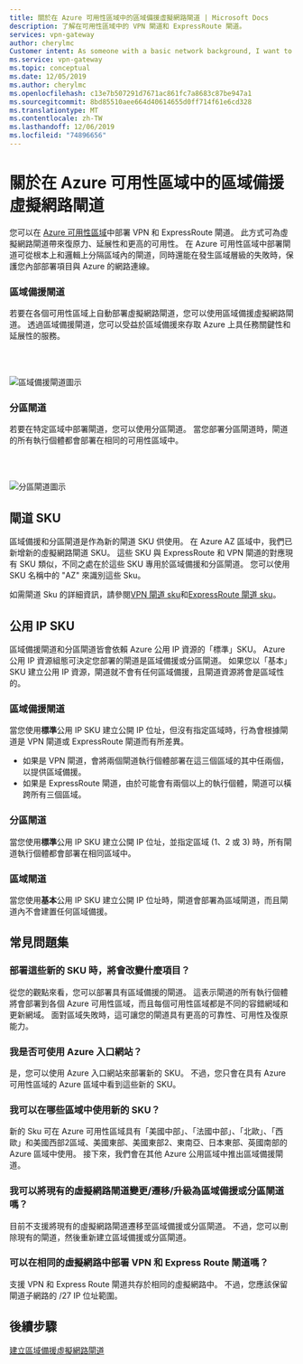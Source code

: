 ```yaml
---
title: 關於在 Azure 可用性區域中的區域備援虛擬網路閘道 | Microsoft Docs
description: 了解在可用性區域中的 VPN 閘道和 ExpressRoute 閘道。
services: vpn-gateway
author: cherylmc
Customer intent: As someone with a basic network background, I want to understand zone-redundant gateways.
ms.service: vpn-gateway
ms.topic: conceptual
ms.date: 12/05/2019
ms.author: cherylmc
ms.openlocfilehash: c13e7b507291d7671ac861fc7a8683c87be947a1
ms.sourcegitcommit: 8bd85510aee664d40614655d0ff714f61e6cd328
ms.translationtype: MT
ms.contentlocale: zh-TW
ms.lasthandoff: 12/06/2019
ms.locfileid: "74896656"
---
```

# <a name="about-zone-redundant-virtual-network-gateways-in-azure-availability-zones"></a>關於在 Azure 可用性區域中的區域備援虛擬網路閘道

您可以在 [Azure 可用性區域](../availability-zones/az-overview.md)中部署 VPN 和 ExpressRoute 閘道。 此方式可為虛擬網路閘道帶來復原力、延展性和更高的可用性。 在 Azure 可用性區域中部署閘道可從根本上和邏輯上分隔區域內的閘道，同時還能在發生區域層級的失敗時，保護您內部部署項目與 Azure 的網路連線。

### <a name="zrgw"></a>區域備援閘道

若要在各個可用性區域上自動部署虛擬網路閘道，您可以使用區域備援虛擬網路閘道。 透過區域備援閘道，您可以受益於區域備援來存取 Azure 上具任務關鍵性和延展性的服務。

<br>
<br>

![區域備援閘道圖示](./media/create-zone-redundant-vnet-gateway/zonered.png)

### <a name="zgw"></a>分區閘道

若要在特定區域中部署閘道，您可以使用分區閘道。 當您部署分區閘道時，閘道的所有執行個體都會部署在相同的可用性區域中。

<br>
<br>

![分區閘道圖示](./media/create-zone-redundant-vnet-gateway/zonal.png)

## <a name="gwskus"></a>閘道 SKU

區域備援和分區閘道是作為新的閘道 SKU 供使用。 在 Azure AZ 區域中，我們已新增新的虛擬網路閘道 SKU。 這些 SKU 與 ExpressRoute 和 VPN 閘道的對應現有 SKU 類似，不同之處在於這些 SKU 專用於區域備援和分區閘道。 您可以使用 SKU 名稱中的 "AZ" 來識別這些 Sku。

如需閘道 Sku 的詳細資訊，請參閱[VPN 閘道 sku](vpn-gateway-about-vpngateways.md#gwsku)和[ExpressRoute 閘道 sku](../expressroute/expressroute-about-virtual-network-gateways.md#gwsku)。

## <a name="pipskus"></a>公用 IP SKU

區域備援閘道和分區閘道皆會依賴 Azure 公用 IP 資源的「標準」SKU。 Azure 公用 IP 資源組態可決定您部署的閘道是區域備援或分區閘道。 如果您以「基本」SKU 建立公用 IP 資源，閘道就不會有任何區域備援，且閘道資源將會是區域性的。

### <a name="pipzrg"></a>區域備援閘道

當您使用**標準**公用 IP SKU 建立公開 IP 位址，但沒有指定區域時，行為會根據閘道是 VPN 閘道或 ExpressRoute 閘道而有所差異。 

* 如果是 VPN 閘道，會將兩個閘道執行個體部署在這三個區域的其中任兩個，以提供區域備援。 
* 如果是 ExpressRoute 閘道，由於可能會有兩個以上的執行個體，閘道可以橫跨所有三個區域。

### <a name="pipzg"></a>分區閘道

當您使用**標準**公用 IP SKU 建立公開 IP 位址，並指定區域 (1、2 或 3) 時，所有閘道執行個體都會部署在相同區域中。

### <a name="piprg"></a>區域閘道

當您使用**基本**公用 IP SKU 建立公開 IP 位址時，閘道會部署為區域閘道，而且閘道內不會建置任何區域備援。

## <a name="faq"></a>常見問題集

### <a name="what-will-change-when-i-deploy-these-new-skus"></a>部署這些新的 SKU 時，將會改變什麼項目？

從您的觀點來看，您可以部署具有區域備援的閘道。 這表示閘道的所有執行個體將會部署到各個 Azure 可用性區域，而且每個可用性區域都是不同的容錯網域和更新網域。 面對區域失敗時，這可讓您的閘道具有更高的可靠性、可用性及復原能力。

### <a name="can-i-use-the-azure-portal"></a>我是否可使用 Azure 入口網站？

是，您可以使用 Azure 入口網站來部署新的 SKU。 不過，您只會在具有 Azure 可用性區域的 Azure 區域中看到這些新的 SKU。

### <a name="what-regions-are-available-for-me-to-use-the-new-skus"></a>我可以在哪些區域中使用新的 SKU？

新的 Sku 可在 Azure 可用性區域具有「美國中部」、「法國中部」、「北歐」、「西歐」和美國西部2區域、美國東部、美國東部2、東南亞、日本東部、英國南部的 Azure 區域中使用。 接下來，我們會在其他 Azure 公用區域中推出區域備援閘道。

### <a name="can-i-changemigrateupgrade-my-existing-virtual-network-gateways-to-zone-redundant-or-zonal-gateways"></a>我可以將現有的虛擬網路閘道變更/遷移/升級為區域備援或分區閘道嗎？

目前不支援將現有的虛擬網路閘道遷移至區域備援或分區閘道。 不過，您可以刪除現有的閘道，然後重新建立區域備援或分區閘道。

### <a name="can-i-deploy-both-vpn-and-express-route-gateways-in-same-virtual-network"></a>可以在相同的虛擬網路中部署 VPN 和 Express Route 閘道嗎？

支援 VPN 和 Express Route 閘道共存於相同的虛擬網路中。 不過，您應該保留閘道子網路的 /27 IP 位址範圍。

## <a name="next-steps"></a>後續步驟

[建立區域備援虛擬網路閘道](create-zone-redundant-vnet-gateway.md)
